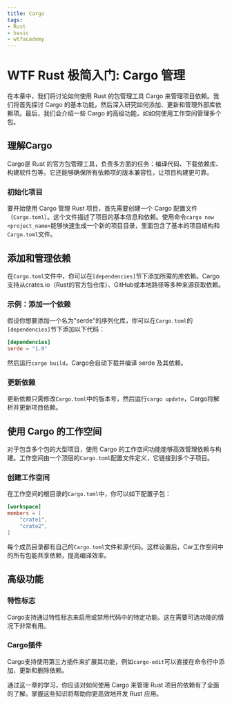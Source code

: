 ```yaml
---
title: Cargo
tags:
- Rust
- basic
- wtfacademy
---
```


# WTF Rust 极简入门: Cargo 管理

在本章中，我们将讨论如何使用 Rust 的包管理工具 Cargo 来管理项目依赖。我们将首先探讨 Cargo 的基本功能，然后深入研究如何添加、更新和管理外部库依赖项。最后，我们会介绍一些 Cargo 的高级功能，如如何使用工作空间管理多个包。

## 理解Cargo

Cargo是 Rust 的官方包管理工具，负责多方面的任务：编译代码、下载依赖库、构建软件包等。它还能够确保所有依赖项的版本兼容性，让项目构建更可靠。

###  初始化项目

要开始使用 Cargo 管理 Rust 项目，首先需要创建一个 Cargo 配置文件（`Cargo.toml`）。这个文件描述了项目的基本信息和依赖。使用命令`cargo new <project_name>`能够快速生成一个新的项目目录，里面包含了基本的项目结构和`Cargo.toml`文件。

## 添加和管理依赖

在`Cargo.toml`文件中，你可以在`[dependencies]`节下添加所需的库依赖。Cargo支持从crates.io（Rust的官方包仓库）、GitHub或本地路径等多种来源获取依赖。

### 示例：添加一个依赖

假设你想要添加一个名为"serde"的序列化库，你可以在`Cargo.toml`的`[dependencies]`节下添加以下代码：

```toml
[dependencies]
serde = "1.0"
```

然后运行`cargo build`，Cargo会自动下载并编译 serde 及其依赖。

### 更新依赖

更新依赖只需修改`Cargo.toml`中的版本号，然后运行`cargo update`，Cargo将解析并更新项目依赖。

## 使用 Cargo 的工作空间

对于包含多个包的大型项目，使用 Cargo 的工作空间功能能够高效管理依赖与构建。工作空间由一个顶层的`Cargo.toml`配置文件定义，它链接到多个子项目。

### 创建工作空间

在工作空间的根目录的`Cargo.toml`中，你可以如下配置子包：

```toml
[workspace]
members = [
    "crate1",
    "crate2",
]
```

每个成员目录都有自己的`Cargo.toml`文件和源代码。这样设置后，Car工作空间中的所有包能共享依赖，提高编译效率。

## 高级功能

### 特性标志

Cargo支持通过特性标志来启用或禁用代码中的特定功能。这在需要可选功能的情况下非常有用。

### Cargo插件

Cargo支持使用第三方插件来扩展其功能，例如`cargo-edit`可以直接在命令行中添加、更新和删除依赖。

通过这一章的学习，你应该对如何使用 Cargo 来管理 Rust 项目的依赖有了全面的了解。掌握这些知识将帮助你更高效地开发 Rust 应用。